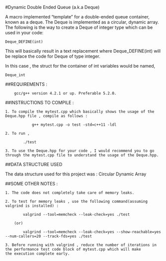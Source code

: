 #Dynamic Double Ended Queue (a.k.a Deque)

A macro implemented “template” for a double-ended queue container,
known as a deque.
The Deque is implemented as a circular, dynamic array.
The following is the way to create a Deque of integer type which can be
used in your code:

```
Deque_DEFINE(int)
```

This will basically result in a text replacement where
Deque_DEFINE(int) will be replace the code for Deque of type integer.

In this case , the struct for the container of int variables would be named, 
```
Deque_int
```

##REQUIREMENTS :
```
	gcc/g++ version 4.2.1 or up. Preferable 5.2.0.
```


##INSTRUCTIONS TO COMPILE :

	1. To compile the mytest.cpp which basically shows the usage of the Deque.hpp file , compile as follows :
```
			g++ mytest.cpp -o test -std=c++11 -ldl
```
	2. To run ,
```
		./test
```
	3. To use the Deque.hpp for your code , I would recommend you to go through the mytest.cpp file to understand the usage of the Deque.hpp.


##DATA STRUCTURE USED

The data structure used for this project was : Circular Dynamic Array


##SOME OTHER NOTES :

	1. The code does not completely take care of memory leaks.

	2. To test for memory leaks , use the following command(assuming valgrind is installed) :
```
		valgrind --tool=memcheck --leak-check=yes ./test
```
		(or)
```
		valgrind --tool=memcheck --leak-check=yes --show-reachable=yes --num-callers=20 --track-fds=yes ./test
```
	3. Before running with valgrind , reduce the number of iterations in the performance test code block of mytest.cpp which will make
   	the execution complete early.
